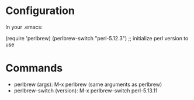 Configuration
=============

In your .emacs:

  (require 'perlbrew)
  (perlbrew-switch "perl-5.12.3") ;; initialize perl version to use

Commands
========

* perlbrew (args): M-x perlbrew <RET> (same arguments as perlbrew)
* perlbrew-switch (version): M-x perlbrew-switch <RET> perl-5.13.11
